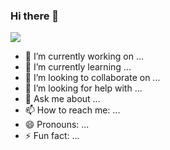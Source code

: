 ### Hi there 👋


<!-- **MoadBino/MoadBino** is a ✨ _special_ ✨ repository because its `README.md` (this file) appears on your GitHub profile. -->
<img src="./img/back.jpg">
<!-- Here are some ideas to get you started: -->

- 🔭 I’m currently working on ...
- 🌱 I’m currently learning ...
- 👯 I’m looking to collaborate on ...
- 🤔 I’m looking for help with ...
- 💬 Ask me about ...
- 📫 How to reach me: ...
- 😄 Pronouns: ...
- ⚡ Fun fact: ...


